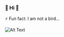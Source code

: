 ### 👋 Hi 🦉
⚡ Fun fact: I am not a bird...

![Alt Text](https://media.giphy.com/media/LmNwrBhejkK9EFP504/giphy.gif)
      
      
      


